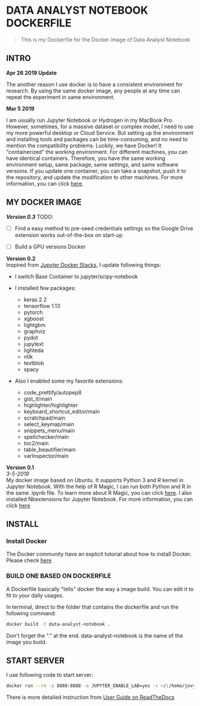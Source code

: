 # DATA ANALYST NOTEBOOK DOCKERFILE
>This is my Dockerfile for the Docker image of Data Analyst Notebook

## INTRO

**Apr 26 2019 Update**

The another reason I use docker is to have a consistent environment for research. By using the same docker image, any people at any time can repeat the experiment in same environment.   


**Mar 5 2019**

I am usually run Jupyter Notebook or Hydrogen in my MacBook Pro. However, sometimes, for a massive dataset or complex model, I need to use my more powerful desktop or Cloud Service. But setting up the environment and installing tools and packages can be time-consuming, and no need to mention the compatibility problems. Luckily, we have Docker! It “containerized” the working environment. For different machines, you can have identical containers. Therefore, you have the same working environment setup, same package, same settings, and same software versions. If you update one container, you can take a snapshot, push it to the repository, and update the modification to other machines. For more information, you can click [here](https://www.docker.com/why-docker).


## MY DOCKER IMAGE

***Version 0.3***
TODO:
- [ ] Find a easy method to pre-seed credentials settings so the Google Drive extension works out-of-the-box on start-up
- [ ] Build a GPU versions Docker


**Version 0.2**  
Inspired from [Jupyter Docker Stacks](https://github.com/jupyter/docker-stacks), I update following things:

- I switch Base Container to jupyter/scipy-notebook
- I installed few packages:
  - keras 2.2
  - tensorflow 1.13
  - pytorch
  - xgboost
  - lightgbm
  - graphviz
  - pydot
  - jupytext
  - lighteda
  - ntlk
  - textblob
  - spacy

- Also I enabled some my favorite extensions:
  - code_prettify/autopep8
  - gist_it/main
  - highlighter/highlighter
  - keyboard_shortcut_editor/main
  - scratchpad/main
  - select_keymap/main
  - snippets_menu/main
  - spellchecker/main
  - toc2/main
  - table_beautifier/main
  - varInspector/main


**Version 0.1**    
*3-5-2019*  
My docker image based on Ubuntu. It supports Python 3 and R kernel in Jupyter Notebook. With the help of R Magic,  I can run both Python and R in the same .ipynb file.  To learn more about R Magic, you can click [here](https://www.datacamp.com/community/blog/jupyter-notebook-r?utm_source=adwords_ppc&utm_campaignid=1565261270&utm_adgroupid=67750485268&utm_device=c&utm_keyword=&utm_matchtype=b&utm_network=g&utm_adpostion=1t1&utm_creative=295208661496&utm_targetid=dsa-473406574235&utm_loc_interest_ms=&utm_loc_physical_ms=9033309&gclid=EAIaIQobChMIt5Xy39jq4AIVbiCtBh3FdQ4IEAAYASAAEgLEZ_D_BwE).
I also installed Nbextensions for Jupyter Notebook.  For more information, you can click [here](https://github.com/ipython-contrib/jupyter_contrib_nbextensions)


## INSTALL

### Install Docker
The Docker community have an explicit tutorial about how to install Docker. Please check [here](https://www.docker.com/community-edition#/download)



### BUILD ONE BASED ON DOCKERFILE
A Dockerfile basically "tells" docker the way a image build. You can edit it to fit to your daily usages.

In terminal, direct to the folder that contains the dockerfile and run the following command:
```bash
docker build -t data-analyst-notebook .
```
Don't forget the "." at the end. data-analyst-notebook is the name of the image you build.

## START SERVER
I use following code to start server:
```zsh
docker run --rm -p 8888:8888 -e JUPYTER_ENABLE_LAB=yes -v ~/:/home/jovyan/work data-analyst-notebook
```
There is more detailed instruction from [User Guide on ReadTheDocs](https://jupyter-docker-stacks.readthedocs.io/en/latest/)
